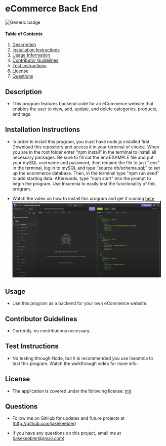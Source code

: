 # eCommerce Back End

  ![Generic badge](https://img.shields.io/badge/license-mit-green.svg)

  #### Table of Contents
  
  1. [Description](#description)
  2. [Installation Instructions](#installation-instructions)
  3. [Usage Information](#usage-information)
  4. [Contributor Guidelines](#contributor-guidelines)
  5. [Test Instructions](#test-instructions)
  6. [License](#license)
  7. [Questions](#questions)
  
  ## Description
  * This program features backend code for an eCommerce website that enables the user to view, add, update, and delete categories, products, and tags. 
  
  ## Installation Instructions
  * In order to install this program, you must have node.js installed first. Download this repository and access it in your terminal of choice. When you are in the root folder enter "npm install" in the terminal to install all necessary packages. Be sure to fill out the env.EXAMPLE file and put your mySQL username and password, then rename the file to just ".env". In the terminal, log in to mySQL and type "source db/schema.sql;" to set up the ecommerce database. Then, in the terminal type "npm run seed" to add starting data. Afterwards, type "npm start" into the prompt to begin the program. Use Insomnia to easily test the functionality of this program.

  * Watch the video on how to install this program and get it running [here](https://www.youtube.com/watch?v=En8c0hSWrPU)
  ![image](./assets/01.PNG)
  
  ## Usage
  * Use this program as a backend for your own eCommerce website.
  
  ## Contributor Guidelines
  * Currently, no contributions necessary.
  
  ## Test Instructions
  * No testing through Node, but it is recommended you use Insomnia to test this program. Watch the walkthrough video for more info.
  
  ## License
  * The application is covered under the following license:
    [mit](https://choosealicense.com/licenses/mit)
  
  ## Questions
  * Follow me on GitHub for updates and future projects at (http://github.com/jakekeebler)
  
  * If you have any questions on this project, email me at (jakekeebler@gmail.com)